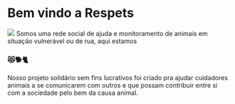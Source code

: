 <h1>Bem vindo a Respets</h1>
<img src="https://i.postimg.cc/RhbqGxLW/logo3.png"></img>
Somos uma rede social de ajuda e monitoramento de animais em situação vulnerável ou de rua, aqui estamos 
<h3>😻🐕🐈</h3>
Nosso projeto solidário sem fins lucrativos foi criado pra ajudar cuidadores animais a se comunicarem com outros e que possam contribuir entre si com a sociedade pelo bem da causa animal.
